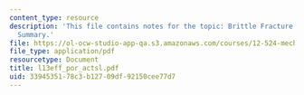 ```yaml
---
content_type: resource
description: 'This file contains notes for the topic: Brittle Fracture and Sliding
  Summary.'
file: https://ol-ocw-studio-app-qa.s3.amazonaws.com/courses/12-524-mechanical-properties-of-rocks-fall-2005/3394535178c3b12709df92150cee77d7_l13eff_por_actsl.pdf
file_type: application/pdf
resourcetype: Document
title: l13eff_por_actsl.pdf
uid: 33945351-78c3-b127-09df-92150cee77d7
---
```

